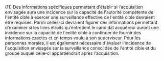 (11) Des informations spécifiques permettant d'établir si l'acquisition envisagée aura une incidence sur la capacité de l'autorité compétente de l'entité cible à exercer une surveillance effective de l'entité cible devraient être requises. Parmi celles-ci devraient figurer des informations permettant d'examiner si les liens étroits qu'entretient le candidat acquéreur auront une incidence sur la capacité de l'entité cible à continuer de fournir des informations exactes et en temps voulu à son superviseur. Pour les personnes morales, il est également nécessaire d'évaluer l'incidence de l'acquisition envisagée sur la surveillance consolidée de l'entité cible et du groupe auquel celle-ci appartiendrait après l'acquisition.